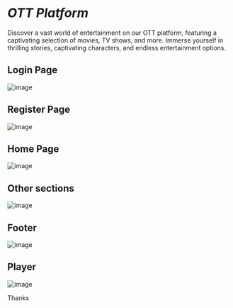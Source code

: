 # ***OTT Platform***
Discover a vast world of entertainment on our OTT platform, featuring a captivating selection of movies, TV shows, and more. Immerse yourself in thrilling stories, captivating characters, and endless entertainment options.

## Login Page
![image](https://github.com/0203nilesh/My-OTT-platform/assets/95562518/daebad80-b87c-4374-a4da-6b8b09397c96)

## Register Page
![image](https://github.com/0203nilesh/My-OTT-platform/assets/95562518/01d20999-15eb-4bab-80bd-0d65c0fdb30c)

## Home Page
![image](https://github.com/0203nilesh/My-OTT-platform/assets/95562518/16bd4668-2974-47e6-b068-b4d06b5496e7)

## Other sections
![image](https://github.com/0203nilesh/My-OTT-platform/assets/95562518/b704791d-41c9-4e67-8d47-2472950b53a5)

## Footer
![image](https://github.com/0203nilesh/My-OTT-platform/assets/95562518/6a7a43e6-3253-4c7b-8969-facf9d524801)

## Player
![image](https://github.com/0203nilesh/My-OTT-platform/assets/95562518/b707d524-b3ac-4813-83a8-ceb3eabfdcf9)

Thanks
